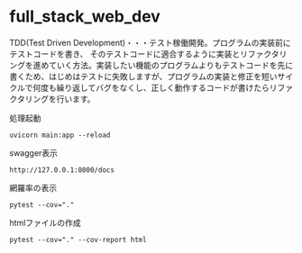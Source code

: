 # full_stack_web_dev



TDD(Test Driven Development)・・・テスト稼働開発。プログラムの実装前にテストコードを書き、
そのテストコードに適合するように実装とリファクタリングを進めていく方法。実装したい機能のプログラムよりもテストコードを先に書くため、はじめはテストに失敗しますが、プログラムの実装と修正を短いサイクルで何度も繰り返してバグをなくし、正しく動作するコードが書けたらリファクタリングを行います。

処理起動
```
uvicorn main:app --reload
```

swagger表示
```
http://127.0.0.1:8000/docs
```

網羅率の表示
```
pytest --cov="."

```

htmlファイルの作成
```
pytest --cov="." --cov-report html
```
